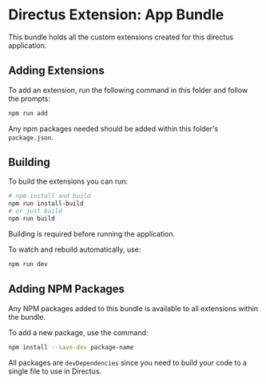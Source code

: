 # Directus Extension: App Bundle

This bundle holds all the custom extensions created for this directus application.

## Adding Extensions

To add an extension, run the following command in this folder and follow the prompts:

```sh
npm run add
```

Any npm packages needed should be added within this folder's `package.json`.

## Building

To build the extensions you can run:

```sh
# npm install and build
npm run install-build
# or just build
npm run build
```

Building is required before running the application.

To watch and rebuild automatically, use:

```sh
npm run dev
```

## Adding NPM Packages

Any NPM packages added to this bundle is available to all extensions within the bundle.

To add a new package, use the command:

```sh
npm install --save-dev package-name
```

All packages are `devDependencies` since you need to build your code to a single file to use in Directus.